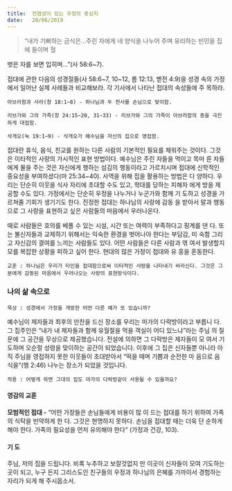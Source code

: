 ```yaml
---
title:  전염성이 있는 우정의 중심지
date:   20/06/2019
---
```


> <p></p>
> “내가 기뻐하는 금식은…주린 자에게 네 양식을 나누어 주며 유리하는 빈민을 집에 들이며 헐
벗은 자를 보면 입히며…”(사 58:6~7).

접대에 관한 다음의 성경절들(사 58:6~7, 10~12, 롬 12:13, 벧전 4:9)을 성경 속의
가정에서 일어난 실제 사례들과 비교해보라. 각 기사에서 나타난 접대의 속성들에 주
목하라.

`아브라함과 사라(창 18:1~8) - 하나님과 두 천사를 손님으로 맞이함.`

`리브가와 그의 가족(창 24:15~20, 31~33) - 리브가와 그의 가족이 아브라함의
종을 극진하게 대접함.`

`삭개오(눅 19:1~9) - 삭개오가 예수님을 자신의 집으로 영접함.`

접대란 휴식, 음식, 친교를 원하는 다른 사람의 기본적인 필요를 채워주는 것이다.
그것은 이타적인 사랑의 가시적인 표현 방법이다. 예수님은 주린 자들을 먹이고 목마
른 자들에게 물을 주는 것은 자신에게 행하는 섬김의 행동이라고 가르치시며 접대에
신학적인 중요성을 부여하셨다(마 25:34~40). 사역을 위해 집을 활용하는 방법은 다
양하다. 우리는 단순히 이웃을 식사 자리에 초대할 수도 있고, 학대를 당하는 피해자
에게 방을 제공할 수도 있다. 가정에서는 단순히 우정을 나누거나 누군가와 함께 기
도하고 성경을 가르쳐줄 기회가 생기기도 한다. 진정한 접대는 하나님의 사랑에 감동
을 받아서 말과 행동으로 그 사랑을 표현하고 싶은 사람들의 마음에서 우러나온다.

때로 사람들은 호의를 베풀 수 있는 시설, 시간 또는 여력이 부족하다고 핑계를 댄
다. 또는 불신자들과 교제하기 위해서는 익숙한 환경을 벗어나야 한다는 부담감, 미
숙함 그리고 자신감의 결여를 느끼는 사람들도 있다. 어떤 사람들은 다른 사람과 엮
여서 발생할지 모를 복잡한 상황을 피하고 싶어 한다. 현대의 많은 가정이 접대와 유
흥을 혼동한다.

`교훈 : 하나님은 우리가 타인을 접대함으로써 이타적인 사랑을 나타내기 바라신다.
그것은 그분에게 감동된 마음에서 우러나오는 사랑의 표현방식이다.`

### 나의 삶 속으로

`묵상 : 성경에서 가정을 개방한 어떤 다른 예가 또 있습니까?`

예수님이 제자들과 최후의 만찬을 드신 장소를 우리는 마가의 다락방이라고 부릅니
다. 그 집주인은 “내가 내 제자들과 함께 유월절을 먹을 객실이 어디 있느냐”라는 주님
의 질문에 그 공간을 무상으로 제공했습니다. 전설에 의하면 그 다락방은 제자들이 모
여서 기도하며 오순절 성령을 맞이하는 공간이 되었습니다. 이후에 그 집은 신자들뿐
아니라 아직 주님을 영접하지 못한 이웃들이 초대받아서 “떡을 떼며 기쁨과 순전한 마
음으로 음식을”(행 2:46) 나누는 장소가 되었을 것입니다.

`적용 : 어떻게 하면 그대의 집도 마가의 다락방같이 사용될 수 있을까요?`

#### 영감의 교훈

**모범적인 접대 -** “어떤 가장들은 손님들에게 비용이 많
이 드는 접대를 하기 위하여 가족의 식탁을 빈약하게 한
다. 그것은 현명하지 못하다. 손님을 접대할 때는 더욱 단
순하게 해야 한다. 가족의 필요성을 먼저 유의해야 한다”
(가정과 건강, 103).

#### 기 도

주님, 저의 집을 드립니다.
비록 누추하고 보잘것없지
만 이곳이 신자들이 모여
기도하는 곳이 되고, 누구
든지 그리스도인 친구들의
우정과 하나님의 은혜를
가까이서 경험하는 자리가
되게 해 주시옵소서.